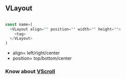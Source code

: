 ## VLayout
```JAVASCRIPT

const name=(
  <VLayout align="" position="" width="" height="">
    <tag>
  </VLayout>
)

```
- align= left/right/center
- position= top/bottom/center
### Know about [VScroll](/VScroll.md)